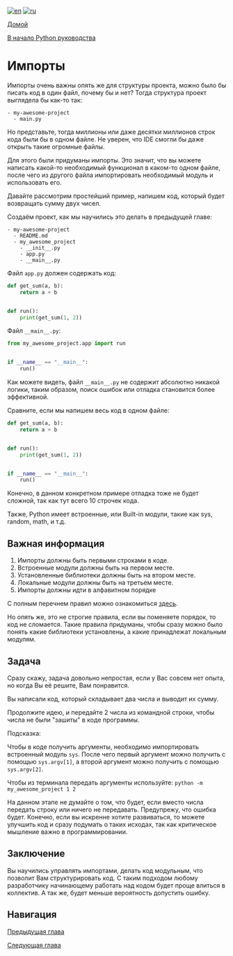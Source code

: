 [![en](https://img.shields.io/badge/lang-en-blue.svg)](/lessons/getting_started/first_program.md)
[![ru](https://img.shields.io/badge/lang-ru-green.svg)](/lessons/getting_started/first_program.ru.md)

[Домой](https://github.com/koldakov-corporation/tutorial/blob/main/README.ru.md)

[В начало Python руководства](/README.ru.md)

# Импорты

Импорты очень важны опять же для структуры проекта, можно было бы писать код в один файл, почему бы и нет?
Тогда структура проект выглядела бы как-то так:

```
- my-awesome-project
  - main.py
```

Но представьте, тогда миллионы или даже десятки миллионов строк кода были бы в одном файле.
Не уверен, что IDE смогли бы даже открыть такие огромные файлы.

Для этого были придуманы импорты. Это значит, что вы можете написать какой-то необходимый функционал
в каком-то одном файле, после чего из другого файла импортировать необходимый модуль и использовать его.

Давайте рассмотрим простейший пример, напишем код, который будет возвращать сумму двух чисел.

Создаём проект, как мы научились это делать в предыдущей главе:

```
- my-awesome-project
  - README.md
  - my_awesome_project
    - __init__.py
    - app.py
    - __main__.py
```

Файл `app.py` должен содержать код:

```python
def get_sum(a, b):
    return a + b


def run():
    print(get_sum(1, 2))
```

Файл `__main__.py`:

```python
from my_awesome_project.app import run


if __name__ == "__main__":
    run()
```

Как можете видеть, файл `__main__.py` не содержит абсолютно никакой логики, таким образом,
поиск ошибок или отладка становится более эффективной.

Сравните, если мы напишем весь код в одном файле:

```python
def get_sum(a, b):
    return a + b


def run():
    print(get_sum(1, 2))


if __name__ == "__main__":
    run()
```

Конечно, в данном конкретном примере отладка тоже не будет сложной, так как тут всего 10 строчек кода.

Также, Python имеет встроенные, или Built-in модули, такие как sys, random, math, и т.д.

## Важная информация

1. Импорты должны быть первыми строками в коде.
2. Встроенные модули должны быть на первом месте.
3. Установленные библиотеки должны быть на втором месте.
4. Локальные модули должны быть на третьем месте.
5. Импорты должны идти в алфавитном порядке

С полным перечнем правил можно ознакомиться [здесь](https://peps.python.org/pep-0008/#imports).

Но опять же, это не строгие правила, если вы поменяете порядок, то код не сломается.
Такие правила придуманы, чтобы сразу можно было понять какие библиотеки установлены, а какие принадлежат
локальным модулям.

## Задача

Сразу скажу, задача довольно непростая, если у Вас совсем нет опыта, но когда Вы её решите, Вам понравится.

Вы написали код, который складывает два числа и выводит их сумму.

Продолжите идею, и передайте 2 числа из командной строки, чтобы числа не были "зашиты" в коде программы.

Подсказка:

Чтобы в коде получить аргументы, необходимо импортировать встроенный модуль `sys`.
После чего первый аргумент можно получить с помощью `sys.argv[1]`, а второй аргумент можно получить с
помощью `sys.argv[2]`.

Чтобы из терминала передать аргументы используйте: `python -m my_awesome_project 1 2`

На данном этапе не думайте о том, что будет, если вместо числа передать строку или ничего не передавать.
Предупрежу, что ошибка будет. Конечно, если вы искренне хотите развиваться, то можете улучшить код и сразу
подумать о таких исходах, так как критическое мышление важно в программировании.

## Заключение

Вы научились управлять импортами, делать код модульным, что позволит Вам структурировать код.
С таким подходом любому разработчику начинающему работать над кодом будет проще влиться в коллектив.
А так же, будет меньше вероятность допустить ошибку.

## Навигация

[Предыдущая глава](/lessons/getting_started/project_structure.ru.md)

[Следующая глава](/lessons/getting_started/virtual_env.ru.md)
